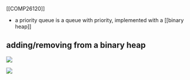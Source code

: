 [[COMP26120]]

- a priority queue is a queue with priority, implemented with a [[binary heap]]


## adding/removing from a binary heap
![](https://i.imgur.com/rQbCqrc.png)

![](https://i.imgur.com/ooiPXQ6.png)
